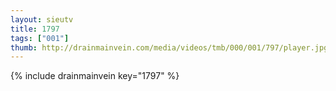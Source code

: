```yaml
--- 
layout: sieutv
title: 1797
tags: ["001"]
thumb: http://drainmainvein.com/media/videos/tmb/000/001/797/player.jpg
---
```

{% include drainmainvein key="1797" %} 
